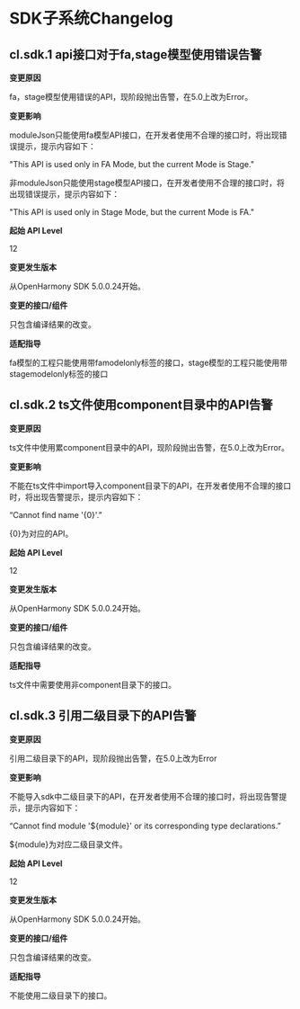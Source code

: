 # SDK子系统Changelog

## cl.sdk.1 api接口对于fa,stage模型使用错误告警

**变更原因**

fa，stage模型使用错误的API，现阶段抛出告警，在5.0上改为Error。

**变更影响**

moduleJson只能使用fa模型API接口，在开发者使用不合理的接口时，将出现错误提示，提示内容如下：

"This API is used only in FA Mode, but the current Mode is Stage."

非moduleJson只能使用stage模型API接口，在开发者使用不合理的接口时，将出现错误提示，提示内容如下：

"This API is used only in Stage Mode, but the current Mode is FA."

**起始 API Level**

12

**变更发生版本**

从OpenHarmony SDK 5.0.0.24开始。

**变更的接口/组件**

只包含编译结果的改变。

**适配指导**

fa模型的工程只能使用带famodelonly标签的接口，stage模型的工程只能使用带stagemodelonly标签的接口

## cl.sdk.2 ts文件使用component目录中的API告警

**变更原因**

ts文件中使用累component目录中的API，现阶段抛出告警，在5.0上改为Error。

**变更影响**

不能在ts文件中import导入component目录下的API，在开发者使用不合理的接口时，将出现告警提示，提示内容如下：

“Cannot find name '{0}'.”

{0}为对应的API。

**起始 API Level**

12

**变更发生版本**

从OpenHarmony SDK 5.0.0.24开始。

**变更的接口/组件**

只包含编译结果的改变。

**适配指导**

ts文件中需要使用非component目录下的接口。

## cl.sdk.3 引用二级目录下的API告警

**变更原因**

引用二级目录下的API，现阶段抛出告警，在5.0上改为Error

**变更影响**

不能导入sdk中二级目录下的API，在开发者使用不合理的接口时，将出现告警提示，提示内容如下：

“Cannot find module '${module}' or its corresponding type declarations.”

${module}为对应二级目录文件。

**起始 API Level**

12

**变更发生版本**

从OpenHarmony SDK 5.0.0.24开始。

**变更的接口/组件**

只包含编译结果的改变。

**适配指导**

不能使用二级目录下的接口。
